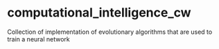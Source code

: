 # computational_intelligence_cw

Collection of implementation of evolutionary algorithms that are used to train a neural network
